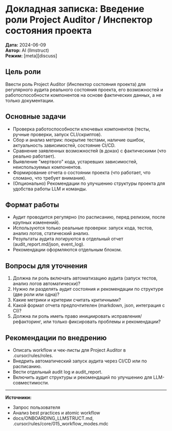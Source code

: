 # Докладная записка: Введение роли Project Auditor / Инспектор состояния проекта

**Дата:** 2024-06-09  
**Автор:** AI (llmstruct)  
**Режим:** [meta][discuss]

## Цель роли

Ввести роль Project Auditor (Инспектор состояния проекта) для регулярного аудита реального состояния проекта, его возможностей и работоспособности компонентов на основе фактических данных, а не только документации.

## Основные задачи

- Проверка работоспособности ключевых компонентов (тесты, ручные проверки, запуск CLI/скриптов).
- Сбор и анализ метрик: покрытие тестами, наличие ошибок, актуальность зависимостей, состояние CI/CD.
- Сравнение заявленных возможностей (в доках) с фактическими (что реально работает).
- Выявление "мертвого" кода, устаревших зависимостей, неиспользуемых компонентов.
- Формирование отчета о состоянии проекта (что работает, что сломано, что требует внимания).
- (Опционально) Рекомендации по улучшению структуры проекта для удобства работы LLM и команды.

## Формат работы

- Аудит проводится регулярно (по расписанию, перед релизом, после крупных изменений).
- Используются только реальные проверки: запуск кода, тестов, анализ логов, статический анализ.
- Результаты аудита логируются в отдельный отчет (audit_report.md/json, event_log).
- Рекомендации оформляются отдельным блоком.

## Вопросы для уточнения

1. Должна ли роль включать автоматизацию аудита (запуск тестов, анализ логов автоматически)?
2. Нужно ли разделять аудит состояния и рекомендации по структуре (две роли или одна)?
3. Какие метрики и критерии считать критичными?
4. Какой формат отчета предпочтителен (markdown, json, интеграция с CI)?
5. Должна ли роль иметь право инициировать исправления/рефакторинг, или только фиксировать проблемы и рекомендации?

## Рекомендации по внедрению

- Описать workflow и чек-листы для Project Auditor в .cursor/rules/roles.
- Внедрить автоматический запуск аудита через CI/CD или по расписанию.
- Вести отдельный audit log и audit_report.
- Включить аудит структуры и рекомендаций по улучшению для LLM-совместимости.

---

**Источники:**  
- Запрос пользователя  
- Анализ best practices и atomic workflow  
- docs/ONBOARDING_LLMSTRUCT.md, .cursor/rules/core/015_workflow_modes.mdc 
